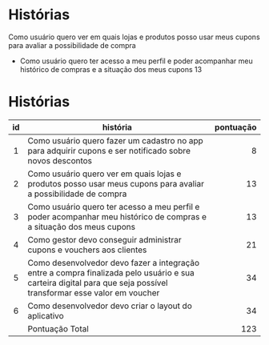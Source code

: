 # Histórias

Como usuário quero ver em quais lojas e produtos posso usar meus cupons para
avaliar a possibilidade de compra

-   Como usuário quero ter acesso a meu perfil e poder acompanhar meu histórico
    de compras e a situação dos meus cupons 13

# Histórias

| id  | história                                                                                                                                                          | pontuação |
| :-: | ----------------------------------------------------------------------------------------------------------------------------------------------------------------- | --------: |
|  1  | Como usuário quero fazer um cadastro no app para adquirir cupons e ser notificado sobre novos descontos                                                           |         8 |
|  2  | Como usuário quero ver em quais lojas e produtos posso usar meus cupons para avaliar a possibilidade de compra                                                    |        13 |
|  3  | Como usuário quero ter acesso a meu perfil e poder acompanhar meu histórico de compras e a situação dos meus cupons                                               |        13 |
|  4  | Como gestor devo conseguir administrar cupons e vouchers aos clientes                                                                                             |        21 |
|  5  | Como desenvolvedor devo fazer a integração entre a compra finalizada pelo usuário e sua carteira digital para que seja possível transformar esse valor em voucher |        34 |
|  6  | Como desenvolvedor devo criar o layout do aplicativo                                                                                                              |        34 |
|     | Pontuação Total                                                                                                                                                   |       123 |
